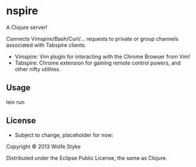 # nspire

A Clojure server!

Connects Vimspire/Bash/Curl/... requests to private or group channels associated with Tabspire clients.
- Vimspire: Vim plugin for interacting with the Chrome Browser from Vim!
- Tabspire: Chrome extension for gaining remote control powers, and other nifty utilities.

## Usage

lein run

## License

- Subject to change, placeholder for now:

Copyright © 2013 Wolfe Styke

Distributed under the Eclipse Public License, the same as Clojure.
